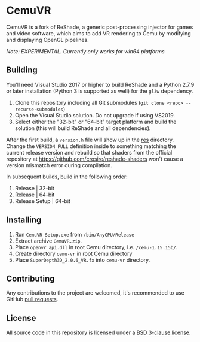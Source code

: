 CemuVR
=======
CemuVR is a fork of ReShade, a generic post-processing injector for games and video software, which aims to add VR rendering to Cemu by modifying and displaying OpenGL pipelines.

*Note: EXPERIMENTAL. Currently only works for win64 platforms*

## Building

You'll need Visual Studio 2017 or higher to build ReShade and a Python 2.7.9 or later installation (Python 3 is supported as well) for the `gl3w` dependency.

1. Clone this repository including all Git submodules (`git clone <repo> --recurse-submodules`)
2. Open the Visual Studio solution. Do not upgrade if using VS2019.
3. Select either the "32-bit" or "64-bit" target platform and build the solution (this will build ReShade and all dependencies).

After the first build, a `version.h` file will show up in the [res](/res) directory. Change the `VERSION_FULL` definition inside to something matching the current release version and rebuild so that shaders from the official repository at https://github.com/crosire/reshade-shaders won't cause a version mismatch error during compilation.

In subsequent builds, build in the following order:

1. Release | 32-bit
2. Release | 64-bit
3. Release Setup | 64-bit

## Installing

1. Run `CemuVR Setup.exe` from `/bin/AnyCPU/Release`
2. Extract archive `CemuVR.zip`.
3. Place `openvr_api.dll` in root Cemu directory, i.e. `/cemu-1.15.15b/`.
4. Create directory `cemu-vr` in root Cemu directory
5. Place `SuperDepth3D_2.0.6_VR.fx` into `cemu-vr` directory.

## Contributing

Any contributions to the project are welcomed, it's recommended to use GitHub [pull requests](https://help.github.com/articles/using-pull-requests/).

## License

All source code in this repository is licensed under a [BSD 3-clause license](LICENSE.md).
